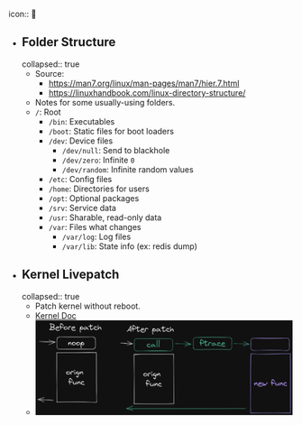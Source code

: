 icon:: 🐧

- ## Folder Structure
  collapsed:: true
	- Source:
		- https://man7.org/linux/man-pages/man7/hier.7.html
		- https://linuxhandbook.com/linux-directory-structure/
	- Notes for some usually-using folders.
	- `/`: Root
		- `/bin`: Executables
		- `/boot`: Static files for boot loaders
		- `/dev`: Device files
			- `/dev/null`: Send to blackhole
			- `/dev/zero`: Infinite `0`
			- `/dev/random`: Infinite random values
		- `/etc`: Config files
		- `/home`: Directories for users
		- `/opt`: Optional packages
		- `/srv`: Service data
		- `/usr`: Sharable, read-only data
		- `/var`: Files what changes
			- `/var/log`: Log files
			- `/var/lib`: State info (ex: redis dump)
- ## Kernel Livepatch
  collapsed:: true
	- Patch kernel without reboot.
	- [Kernel Doc](https://www.kernel.org/doc/html/latest/livepatch/livepatch.html)
	- ![image.png](../assets/image_1665373553121_0.png)